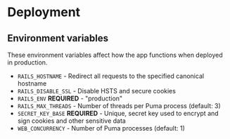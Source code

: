 # Deployment

## Environment variables

These environment variables affect how the app functions when deployed in production.

- `RAILS_HOSTNAME` - Redirect all requests to the specified canonical hostname
- `RAILS_DISABLE_SSL` - Disable HSTS and secure cookies
- `RAILS_ENV` **REQUIRED** - "production"
- `RAILS_MAX_THREADS` - Number of threads per Puma process (default: 3)
- `SECRET_KEY_BASE` **REQUIRED** - Unique, secret key used to encrypt and sign cookies and other sensitive data
- `WEB_CONCURRENCY` - Number of Puma processes (default: 1)
